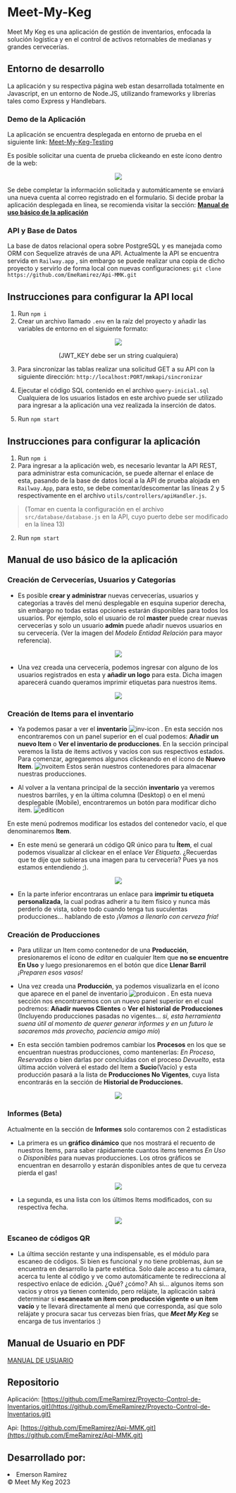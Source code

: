 # Meet-My-Keg
Meet My Keg es una aplicación de gestión de inventarios, enfocada la solución logística y en el control de activos retornables de medianas y grandes cervecerías.

## Entorno de desarrollo
La aplicación y su respectiva página web estan desarrollada totalmente en Javascript, en un entorno de Node.JS, utilizando frameworks y librerías tales como Express y Handlebars. 

### Demo de la Aplicación
La aplicación se encuentra desplegada en entorno de prueba en el siguiente link: [Meet-My-Keg-Testing](https://mmk-production.up.railway.app/)

Es posible solicitar una cuenta de prueba clickeando en este ícono dentro de la web:

<p align="center">
  <img src="https://user-images.githubusercontent.com/115498370/236369729-a6fd83b3-7532-447e-9d4e-3bc5e6806ec1.PNG">
</p>

Se debe completar la información solicitada y automáticamente se enviará una nueva cuenta al correo registrado en el formulario.
Si decide probar la aplicación desplegada en línea, se recomienda visitar la sección: [**Manual de uso básico de la aplicación**](https://github.com/EmeRamirez/Proyecto-Control-de-Inventarios/blob/main/readme.md#manual-de-uso-b%C3%A1sico-de-la-aplicaci%C3%B3n)


### API y Base de Datos
La base de datos relacional opera sobre PostgreSQL y es manejada como ORM con Sequelize através de una API. Actualmente la API se encuentra servida en ``` Railway.app ``` , sin embargo se puede realizar una copia de dicho proyecto y servirlo de forma local con nuevas configuraciones: ``` git clone https://github.com/EmeRamirez/Api-MMK.git ```

## Instrucciones para configurar la API local
1. Run ``` npm i ``` 
2. Crear un archivo llamado ``` .env ``` en la raíz del proyecto y añadir las variables de entorno en el siguiente formato:

<p align="center">
  <img src="https://user-images.githubusercontent.com/115498370/235584371-69fa7391-25d4-48c9-be81-87b564b135ee.png"/>
</p>   
<p align="center">(JWT_KEY debe ser un string cualquiera)</p>

3. Para sincronizar las tablas realizar una solicitud GET a su API con la siguiente dirección: ``` http://localhost:PORT/mmkapi/sincronizar ```

4. Ejecutar el código SQL contenido en el archivo ``` query-inicial.sql ``` Cualquiera de los usuarios listados en este archivo puede ser utilizado para ingresar a la aplicación una vez realizada la inserción de datos.
5. Run ``` npm start ``` 

## Instrucciones para configurar la aplicación
1. Run ``` npm i ```
2. Para ingresar a la aplicación web, es necesario levantar la API REST, para administrar esta comunicación, se puede alternar el enlace de esta, pasando de la base de datos local a la API de prueba alojada en ``` Railway.App ```, para esto, se debe comentar/descomentar las líneas 2 y 5 respectivamente en el archivo ``` utils/controllers/apiHandler.js ```. 
> (Tomar en cuenta la configuración en el archivo ``` src/database/database.js ``` en la API, cuyo puerto debe ser modificado en la línea 13)
2. Run ``` npm start ```

## Manual de uso básico de la aplicación

### Creación de Cervecerías, Usuarios y Categorías

+ Es posible **crear y administrar** nuevas cervecerías, usuarios y categorías a través del menú desplegable en esquina superior derecha, sin embargo no todas estas opciones estarán disponibles para todos los usuarios. Por ejemplo, solo el usuario de rol **master** puede crear nuevas cervecerías y solo un usuario **admin** puede añadir nuevos usuarios en su cervecería. (Ver la imagen del *Modelo Entidad Relación* para mayor referencia).
    
<p align="center"><img src="https://user-images.githubusercontent.com/115498370/235584917-b47288e4-94c8-4acf-9b27-e1150be4e969.png"></p>
    
+ Una vez creada una cervecería, podemos ingresar con alguno de los usuarios registrados en esta y **añadir un logo** para esta. Dicha imagen aparecerá cuando queramos imprimir etiquetas para nuestros items.

<p align="center"><img src="https://user-images.githubusercontent.com/115498370/235585313-e61592f9-eeb3-44d3-a6b4-277b674939f7.png"></p>

    

### Creación de Items para el inventario

+ Ya podemos pasar a ver el **inventario** ![inv-icon](https://user-images.githubusercontent.com/115498370/235585685-e92a2665-078b-4c7c-bf2e-36248711b35a.PNG)
. En esta sección nos encontraremos con un panel superior en el cual podemos: **Añadir un nuevo Item** o **Ver el inventario de producciones**. En la sección principal veremos la lista de items activos y vacíos con sus respectivos estados. Para comenzar, agregaremos algunos clickeando en el ícono de **Nuevo Item**. ![nvoitem](https://user-images.githubusercontent.com/115498370/235585769-aa40de59-a868-48cb-82bd-ec2b0a42f050.PNG)
Estos serán nuestros contenedores para almacenar nuestras producciones.

+ Al volver a la ventana principal de la sección **inventario** ya veremos nuestros barriles, y en la última columna (Desktop) o en el menú desplegable (Mobile), encontraremos un botón para modificar dicho item.  ![editicon](https://user-images.githubusercontent.com/115498370/235585904-7c700346-d177-4b03-b920-a84863b3ec4a.PNG)

En este menú podremos modificar los estados del contenedor vacío, el que denominaremos **Item**. 

+ En este menú se generará un código QR único para tu **Ítem**, el cual podemos visualizar al clickear en el enlace *Ver Etiqueta*. ¿Recuerdas que te dije que subieras una imagen para tu cervecería? Pues ya nos estamos entendiendo ;). 

<p align="center"><img src="https://user-images.githubusercontent.com/115498370/235586415-9c74a7c1-8be0-4d60-8750-ff59f6123116.PNG"></p>


+ En la parte inferior encontraras un enlace para **imprimir tu etiqueta personalizada**, la cual podras adherir a tu item físico y nunca más perderlo de vista, sobre todo cuando tenga tus suculentas producciones... hablando de esto *¡Vamos a llenarlo con cerveza fría!*


### Creación de Producciones

+ Para utilizar un Item como contenedor de una **Producción**, presionaremos el ícono de *editar* en cualquier Item que **no se encuentre En Uso** y luego presionaremos en el botón que dice **Llenar Barril** *¡Preparen esos vasos!*

+ Una vez creada una **Producción**, ya podemos visualizarla en el ícono que aparece en el panel de inventario ![produicon](https://user-images.githubusercontent.com/115498370/235586937-9b0e2659-5789-45a7-b831-5a8a94b62b14.PNG)
. En esta nueva sección nos encontraremos con un nuevo panel superior en el cual podremos: **Añadir nuevos Clientes** o **Ver el historial de Producciones** (Incluyendo producciones pasadas no vigentes... *si, esta herramienta suena útil al momento de querer generar informes y en un futuro le sacaremos más provecho, paciencia amigo mío*)

+ En esta sección tambien podremos cambiar los **Procesos** en los que se encuentran nuestras producciones, como mantenerlas: *En Proceso*, *Reservadas* o bien darlas por concluidas con el proceso *Devuelto*, esta última acción volverá el estado del Item a **Sucio**(Vacío) y esta producción pasará a la lista de **Producciones No Vigentes**, cuya lista encontrarás en la sección de **Historial de Producciones.**

<p align="center"><img src="https://user-images.githubusercontent.com/115498370/235587152-81df2d35-b306-4305-b9d6-869122be929d.png"></p>


### Informes (Beta)
Actualmente en la sección de **Informes** solo contaremos con 2 estadísticas 

+ La primera es un **gráfico dinámico** que nos mostrará el recuento de nuestros Items, para saber rápidamente cuantos items tenemos *En Uso* o *Disponibles* para nuevas producciones. Los otros gráficos se encuentran en desarrollo y estarán disponibles antes de que tu cerveza pierda el gas!

<p align="center"><img src="https://user-images.githubusercontent.com/115498370/235587242-4eceefdb-66e8-4143-a328-86637740ef24.PNG"></p>


+ La segunda, es una lista con los últimos Items modificados, con su respectiva fecha.

<p align="center"><img src="https://user-images.githubusercontent.com/115498370/235587331-d377235b-250c-44be-8cb8-1f586f661695.PNG"></p>


### Escaneo de códigos QR

+ La última sección restante y una indispensable, es el módulo para escaneo de códigos. Si bien es funcional y no tiene problemas, áun se encuentra en desarrollo la parte estética. Solo dale acceso a tu cámara, acerca tu lente al código y ve como automáticamente te redirecciona al respectivo enlace de edición. ¿Qué? ¿cómo? Ah si... algunos ítems son vacios y otros ya tienen contenido, pero relájate, la aplicación sabrá determinar si **escaneaste un item con producción vigente o un item vacío** y te llevará directamente al menú que corresponda, así que solo relájate y procura sacar tus cervezas bien frías, que ***Meet My Keg*** se encarga de tus inventarios :)


## Manual de Usuario en PDF
[MANUAL DE USUARIO](https://github.com/EmeRamirez/Proyecto-Control-de-Inventarios/files/11470899/MANUAL.DE.USUARIO.MMK.pdf)



## Repositorio 
Aplicación:
[https://github.com/EmeRamirez/Proyecto-Control-de-Inventarios.git](https://github.com/EmeRamirez/Proyecto-Control-de-Inventarios.git)

Api:
[https://github.com/EmeRamirez/Api-MMK.git](https://github.com/EmeRamirez/Api-MMK.git)


## Desarrollado por:
<li>Emerson Ramírez</li>
© Meet My Keg 2023


